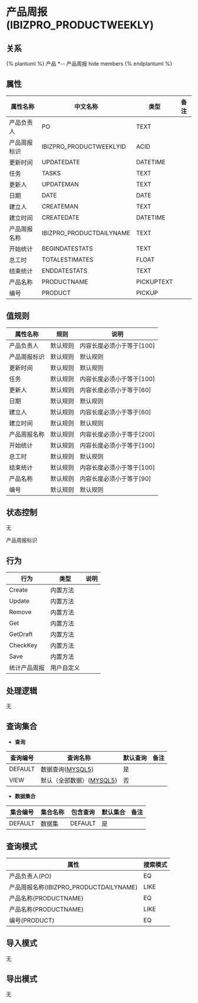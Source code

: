 # 产品周报(IBIZPRO_PRODUCTWEEKLY)

  

## 关系
{% plantuml %}
产品 *-- 产品周报 
hide members
{% endplantuml %}

## 属性

| 属性名称        |    中文名称    | 类型     |  备注  |
| --------   |------------| -----   |  -------- | 
|产品负责人|PO|TEXT|&nbsp;|
|产品周报标识|IBIZPRO_PRODUCTWEEKLYID|ACID|&nbsp;|
|更新时间|UPDATEDATE|DATETIME|&nbsp;|
|任务|TASKS|TEXT|&nbsp;|
|更新人|UPDATEMAN|TEXT|&nbsp;|
|日期|DATE|DATE|&nbsp;|
|建立人|CREATEMAN|TEXT|&nbsp;|
|建立时间|CREATEDATE|DATETIME|&nbsp;|
|产品周报名称|IBIZPRO_PRODUCTDAILYNAME|TEXT|&nbsp;|
|开始统计|BEGINDATESTATS|TEXT|&nbsp;|
|总工时|TOTALESTIMATES|FLOAT|&nbsp;|
|结束统计|ENDDATESTATS|TEXT|&nbsp;|
|产品名称|PRODUCTNAME|PICKUPTEXT|&nbsp;|
|编号|PRODUCT|PICKUP|&nbsp;|

## 值规则
| 属性名称    | 规则    |  说明  |
| --------   |------------| ----- | 
|产品负责人|默认规则|内容长度必须小于等于[100]|
|产品周报标识|默认规则|默认规则|
|更新时间|默认规则|默认规则|
|任务|默认规则|内容长度必须小于等于[100]|
|更新人|默认规则|内容长度必须小于等于[60]|
|日期|默认规则|默认规则|
|建立人|默认规则|内容长度必须小于等于[60]|
|建立时间|默认规则|默认规则|
|产品周报名称|默认规则|内容长度必须小于等于[200]|
|开始统计|默认规则|内容长度必须小于等于[100]|
|总工时|默认规则|默认规则|
|结束统计|默认规则|内容长度必须小于等于[100]|
|产品名称|默认规则|内容长度必须小于等于[90]|
|编号|默认规则|默认规则|

## 状态控制

无

产品周报标识


## 行为
| 行为    | 类型    |  说明  |
| --------   |------------| ----- | 
|Create|内置方法|&nbsp;|
|Update|内置方法|&nbsp;|
|Remove|内置方法|&nbsp;|
|Get|内置方法|&nbsp;|
|GetDraft|内置方法|&nbsp;|
|CheckKey|内置方法|&nbsp;|
|Save|内置方法|&nbsp;|
|统计产品周报|用户自定义|&nbsp;|

## 处理逻辑
无

## 查询集合

* **查询**

| 查询编号 | 查询名称       | 默认查询 |   备注|
| --------  | --------   | --------   | ----- |
|DEFAULT|数据查询([MYSQL5](../../appendix/query_MYSQL5.md#IbizproProductWeekly_Default))|是|&nbsp;|
|VIEW|默认（全部数据）([MYSQL5](../../appendix/query_MYSQL5.md#IbizproProductWeekly_View))|否|&nbsp;|

* **数据集合**

| 集合编号 | 集合名称   |  包含查询  | 默认集合 |   备注|
| --------  | --------   | -------- | --------   | ----- |
|DEFAULT|数据集|DEFAULT|是|&nbsp;|

## 查询模式
| 属性      |    搜索模式     |
| --------   |------------|
|产品负责人(PO)|EQ|
|产品周报名称(IBIZPRO_PRODUCTDAILYNAME)|LIKE|
|产品名称(PRODUCTNAME)|EQ|
|产品名称(PRODUCTNAME)|LIKE|
|编号(PRODUCT)|EQ|

## 导入模式
无


## 导出模式
无
